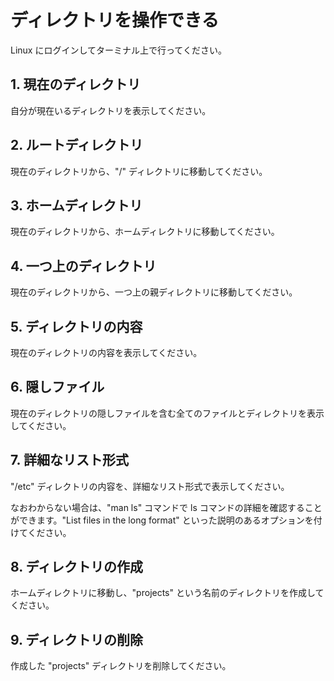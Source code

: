 # ディレクトリを操作できる

Linux にログインしてターミナル上で行ってください。

## 1. 現在のディレクトリ

自分が現在いるディレクトリを表示してください。

## 2. ルートディレクトリ

現在のディレクトリから、"/" ディレクトリに移動してください。

## 3. ホームディレクトリ

現在のディレクトリから、ホームディレクトリに移動してください。

## 4. 一つ上のディレクトリ

現在のディレクトリから、一つ上の親ディレクトリに移動してください。

## 5. ディレクトリの内容

現在のディレクトリの内容を表示してください。

## 6. 隠しファイル

現在のディレクトリの隠しファイルを含む全てのファイルとディレクトリを表示してください。

## 7. 詳細なリスト形式

"/etc" ディレクトリの内容を、詳細なリスト形式で表示してください。

なおわからない場合は、"man ls" コマンドで ls コマンドの詳細を確認することができます。"List files in the long format" といった説明のあるオプションを付けてください。

## 8. ディレクトリの作成

ホームディレクトリに移動し、"projects" という名前のディレクトリを作成してください。

## 9. ディレクトリの削除

作成した "projects" ディレクトリを削除してください。